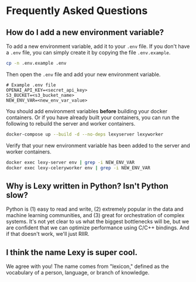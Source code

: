 # Frequently Asked Questions

## How do I add a new environment variable?

To add a new environment variable, add it to your `.env` file. If you don't have a `.env` file, you can simply create 
it by copying the file `.env.example`. 

```bash
cp -n .env.example .env
```

Then open the `.env` file and add your new environment variable.

```shell title=".env" hl_lines="4"
# Example .env file
OPENAI_API_KEY=<secret_api_key>
S3_BUCKET=<s3_bucket_name>
NEW_ENV_VAR=<new_env_var_value>
```


You should add environment variables **before** building your docker containers. Or if you have already built your
containers, you can run the following to rebuild the server and worker containers. 

```bash
docker-compose up --build -d --no-deps lexyserver lexyworker
```

Verify that your new environment variable has been added to the server and worker containers.

```bash
docker exec lexy-server env | grep -i NEW_ENV_VAR
docker exec lexy-celeryworker env | grep -i NEW_ENV_VAR
```

## Why is Lexy written in Python? Isn't Python slow?

Python is (1) easy to read and write, (2) extremely popular in the data and machine learning communities, and (3) great 
for orchestration of complex systems. It's not yet clear to us what the biggest bottlenecks will be, but we 
are confident that we can optimize performance using C/C++ bindings. And if that doesn't work, we'll just RIIR.

## I think the name Lexy is super cool.

We agree with you! The name comes from "lexicon," defined as the vocabulary of a person, language, or branch of
knowledge.
